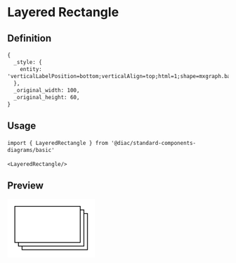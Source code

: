 # Layered Rectangle

## Definition

```
{
  _style: { 
    entity: 'verticalLabelPosition=bottom;verticalAlign=top;html=1;shape=mxgraph.basic.layered_rect;dx=10;outlineConnect=0;whiteSpace=wrap;',
  },
  _original_width: 100,
  _original_height: 60,
}
```

## Usage

```
import { LayeredRectangle } from '@diac/standard-components-diagrams/basic'

<LayeredRectangle/>
```

## Preview

<img src="./layered-rectangle.png" width="200"/>
